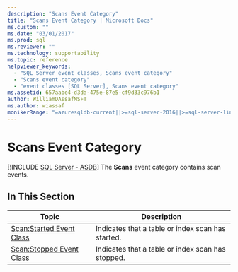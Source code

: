```yaml
---
description: "Scans Event Category"
title: "Scans Event Category | Microsoft Docs"
ms.custom: ""
ms.date: "03/01/2017"
ms.prod: sql
ms.reviewer: ""
ms.technology: supportability
ms.topic: reference
helpviewer_keywords: 
  - "SQL Server event classes, Scans event category"
  - "Scans event category"
  - "event classes [SQL Server], Scans event category"
ms.assetid: 657aabe4-d3da-475e-87e5-cf9d33c976b1
author: WilliamDAssafMSFT
ms.author: wiassaf
monikerRange: "=azuresqldb-current||>=sql-server-2016||>=sql-server-linux-2017||=azuresqldb-mi-current"
---
```

# Scans Event Category
[!INCLUDE [SQL Server - ASDB](../../includes/applies-to-version/sql-asdb.md)]
  The **Scans** event category contains scan events.  
  
## In This Section  
  
|Topic|Description|  
|-----------|-----------------|  
|[Scan:Started Event Class](../../relational-databases/event-classes/scan-started-event-class.md)|Indicates that a table or index scan has started.|  
|[Scan:Stopped Event Class](../../relational-databases/event-classes/scan-stopped-event-class.md)|Indicates that a table or index scan has stopped.|  
  
  

